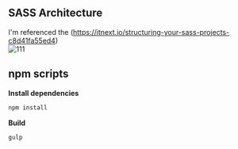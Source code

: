 ## SASS Architecture
I'm referenced the (https://itnext.io/structuring-your-sass-projects-c8d41fa55ed4)<br>
![111](https://user-images.githubusercontent.com/65330249/119802842-deeb9200-bf19-11eb-807a-a6e81b90040a.png)
<br>

## npm scripts

**Install dependencies**

```zsh
npm install
```

**Build**

```zsh
gulp
```
